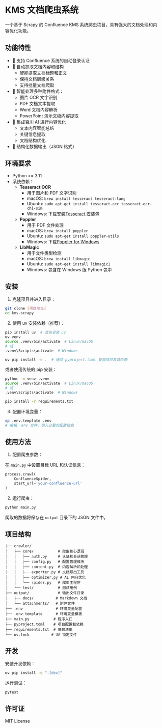 # KMS 文档爬虫系统

一个基于 Scrapy 的 Confluence KMS 系统爬虫项目，具有强大的文档处理和内容优化功能。

## 功能特性

- 🔐 支持 Confluence 系统的自动登录认证
- 📑 自动抓取文档内容和结构
  - 智能提取文档标题和正文
  - 保持文档层级关系
  - 支持批量文档爬取
- 📎 智能处理多种附件格式：
  - 图片 OCR 文字识别
  - PDF 文档文本提取
  - Word 文档内容解析
  - PowerPoint 演示文稿内容提取
- 🤖 集成百川 AI 进行内容优化
  - 文本内容智能总结
  - 关键信息提取
  - 文档结构优化
- 💾 结构化数据输出（JSON 格式）

## 环境要求

- Python >= 3.11
- 系统依赖：
  - **Tesseract OCR**
    - 用于图片和 PDF 文字识别
    - macOS: `brew install tesseract tesseract-lang`
    - Ubuntu: `sudo apt-get install tesseract-ocr tesseract-ocr-chi-sim`
    - Windows: 下载安装[Tesseract 安装包](https://github.com/UB-Mannheim/tesseract/wiki)
  - **Poppler**
    - 用于 PDF 文件处理
    - macOS: `brew install poppler`
    - Ubuntu: `sudo apt-get install poppler-utils`
    - Windows: 下载[Poppler for Windows](http://blog.alivate.com.au/poppler-windows/)
  - **LibMagic**
    - 用于文件类型检测
    - macOS: `brew install libmagic`
    - Ubuntu: `sudo apt-get install libmagic1`
    - Windows: 包含在 Windows 版 Python 包中

## 安装

1. 克隆项目并进入目录：

```bash
git clone [项目地址]
cd kms-scrapy
```

2. 使用 uv 安装依赖（推荐）：

```bash
pip install uv  # 首先安装 uv
uv venv
source .venv/bin/activate  # Linux/macOS
# 或
.venv\Scripts\activate  # Windows

uv pip install -e .  # 通过 pyproject.toml 安装项目及其依赖
```

或者使用传统的 pip 安装：

```bash
python -m venv .venv
source .venv/bin/activate  # Linux/macOS
# 或
.venv\Scripts\activate  # Windows

pip install -r requirements.txt
```

3. 配置环境变量：

```bash
cp .env.template .env
# 编辑 .env 文件，填入必要的配置信息
```

## 使用方法

1. 配置爬虫参数：

在 `main.py` 中设置目标 URL 和认证信息：

```python
process.crawl(
    ConfluenceSpider,
    start_url='your-confluence-url'
)
```

2. 运行爬虫：

```bash
python main.py
```

爬取的数据将保存在 `output` 目录下的 JSON 文件中。

## 项目结构

```
├── crawler/
│   ├── core/           # 爬虫核心逻辑
│   │   ├── auth.py     # 认证和会话管理
│   │   ├── config.py   # 配置管理模块
│   │   ├── content.py  # 内容解析和处理
│   │   ├── exporter.py # 文档导出工具
│   │   ├── optimizer.py # AI 内容优化
│   │   └── spider.py   # 爬虫主程序
│   └── test/           # 测试用例
├── output/             # 输出文件目录
│   ├── docs/          # Markdown 文档
│   └── attachments/   # 附件文件
├── .env               # 环境变量配置
├── .env.template      # 环境变量模板
├── main.py           # 程序入口
├── pyproject.toml    # 项目配置和依赖
├── requirements.txt  # 依赖清单
└── uv.lock          # UV 锁定文件
```

## 开发

安装开发依赖：

```bash
uv pip install -e ".[dev]"
```

运行测试：

```bash
pytest
```

## 许可证

MIT License
